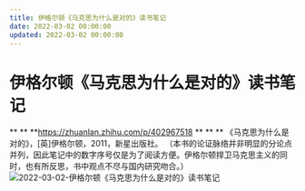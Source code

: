 ```yaml
---
title: 伊格尔顿《马克思为什么是对的》读书笔记
date: 2022-03-02 00:00:00
updated: 2022-03-02 00:00:00
---
```



# 伊格尔顿《马克思为什么是对的》读书笔记
**
**
**https://zhuanlan.zhihu.com/p/402967518
**
**
**
《马克思为什么是对的》，[英]伊格尔顿，2011，新星出版社。
（本书的论证脉络并非明显的分论点并列，因此笔记中的数字序号仅是为了阅读方便。伊格尔顿捍卫马克思主义的同时，也有所反思，书中观点不尽与国内研究吻合。）
![2022-03-02-伊格尔顿《马克思为什么是对的》读书笔记](assets/2022-03-02-伊格尔顿《马克思为什么是对的》读书笔记.jpeg)

